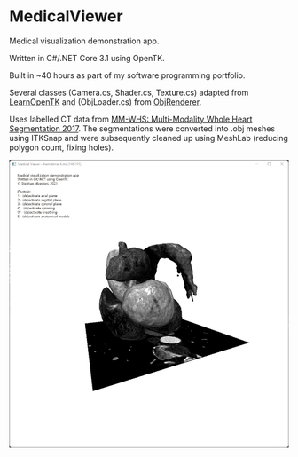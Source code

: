 # MedicalViewer

Medical visualization demonstration app.

Written in C#/.NET Core 3.1 using OpenTK.

Built in ~40 hours as part of my software programming portfolio.

Several classes (Camera.cs, Shader.cs, Texture.cs) adapted from [LearnOpenTK](https://github.com/opentk/LearnOpenTK) and (ObjLoader.cs) from [ObjRenderer](https://github.com/dabbertorres/ObjRenderer).

Uses labelled CT data from [MM-WHS: Multi-Modality Whole Heart Segmentation 2017](http://www.sdspeople.fudan.edu.cn/zhuangxiahai/0/mmwhs).
The segmentations were converted into .obj meshes using ITKSnap and were subsequently cleaned up using MeshLab (reducing polygon count, fixing holes).

![Screenshot](https://github.com/stephanmeesters/MedicalViewer/blob/main/screenshot.png?raw=true)
